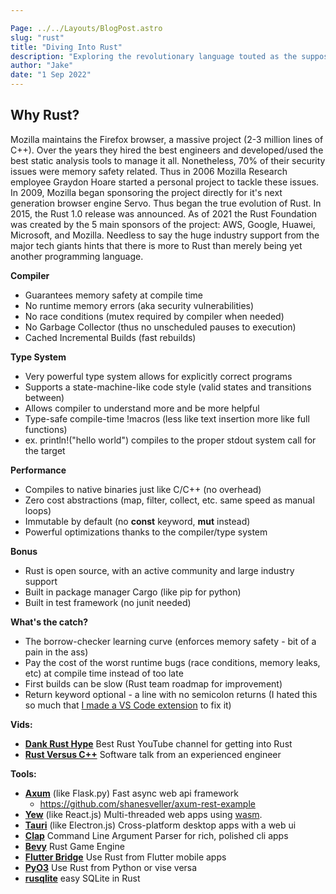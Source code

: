 ```yaml
---

Page: ../../Layouts/BlogPost.astro
slug: "rust"
title: "Diving Into Rust"
description: "Exploring the revolutionary language touted as the supposed future of computer programming."
author: "Jake"
date: "1 Sep 2022"
---
```


## Why Rust?

Mozilla maintains the Firefox browser, a massive project (2-3 million lines of C++). Over the years they hired the best engineers and developed/used the best static analysis tools to manage it all. Nonetheless, 70% of their security issues were memory safety related. Thus in 2006 Mozilla Research employee Graydon Hoare started a personal project to tackle these issues. In 2009, Mozilla began sponsoring the project directly for it's next generation browser engine Servo. Thus began the true evolution of Rust. In 2015, the Rust 1.0 release was announced. As of 2021 the Rust Foundation was created by the 5 main sponsors of the project: AWS, Google, Huawei, Microsoft, and Mozilla. Needless to say the huge industry support from the major tech giants hints that there is more to Rust than merely being yet another programming language.

**Compiler**

- Guarantees memory safety at compile time  
- No runtime memory errors (aka security vulnerabilities)
- No race conditions (mutex required by compiler when needed)
- No Garbage Collector (thus no unscheduled pauses to execution)
- Cached Incremental Builds (fast rebuilds)

**Type System**

- Very powerful type system allows for explicitly correct programs
- Supports a state-machine-like code style (valid states and transitions between)
- Allows compiler to understand more and be more helpful
- Type-safe compile-time !macros (less like text insertion more like full functions)
- ex. println!("hello world") compiles to the proper stdout system call for the target

**Performance**

- Compiles to native binaries just like C/C++ (no overhead)
- Zero cost abstractions (map, filter, collect, etc. same speed as manual loops)
- Immutable by default (no **const** keyword, **mut** instead)
- Powerful optimizations thanks to the compiler/type system

**Bonus**

- Rust is open source, with an active community and large industry support
- Built in package manager Cargo (like pip for python)
- Built in test framework (no junit needed)

**What's the catch?**

- The borrow-checker learning curve (enforces memory safety - bit of a pain in the ass)
- Pay the cost of the worst runtime bugs (race conditions, memory leaks, etc) at compile time instead of too late
- First builds can be slow (Rust team roadmap for improvement)
- Return keyword optional - a line with no semicolon returns (I hated this so much that [I made a VS Code extension](/blog/rsturn) to fix it)

**Vids:**

- [**Dank Rust Hype**](https://www.youtube.com/c/NoBoilerplate) Best Rust YouTube channel for getting into Rust
- [**Rust Versus C++**](https://www.youtube.com/watch?v=OhCjnyBc448&ab_channel=Rust) Software talk from an experienced engineer

**Tools:**

- [**Axum**](https://github.com/tokio-rs/axum) (like Flask.py) Fast async web api framework
  - <https://github.com/shanesveller/axum-rest-example>
- [**Yew**](https://yew.rs/) (like React.js) Multi-threaded web apps using [wasm](https://webassembly.org/).
- [**Tauri**](https://tauri.app/) (like Electron.js) Cross-platform desktop apps with a web ui
- [**Clap**](https://github.com/clap-rs/clap) Command Line Argument Parser for rich, polished cli apps
- [**Bevy**](https://bevyengine.org/) Rust Game Engine
- [**Flutter Bridge**](https://github.com/fzyzcjy/flutter_rust_bridge) Use Rust from Flutter mobile apps
- [**PyO3**](https://github.com/PyO3/pyo3) Use Rust from Python or vise versa
- [**rusqlite**](https://github.com/rusqlite/rusqlite) easy SQLite in Rust
